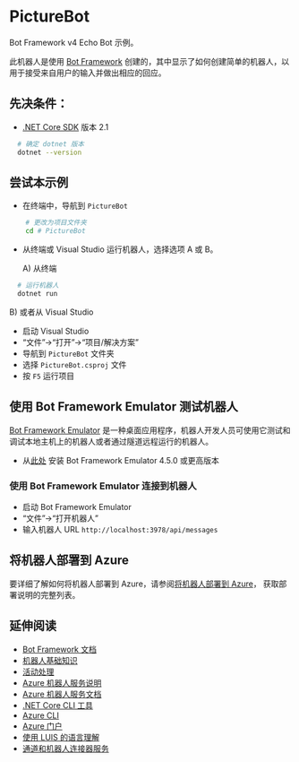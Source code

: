 ﻿# PictureBot

Bot Framework v4 Echo Bot 示例。

此机器人是使用 [Bot Framework](https://dev.botframework.com) 创建的，其中显示了如何创建简单的机器人，以用于接受来自用户的输入并做出相应的回应。

## 先决条件：

- [.NET Core SDK](https://dotnet.microsoft.com/download) 版本 2.1

```bash
  # 确定 dotnet 版本
  dotnet --version
```

## 尝试本示例

- 在终端中，导航到 `PictureBot`

```bash
    # 更改为项目文件夹
    cd # PictureBot
```

- 从终端或 Visual Studio 运行机器人，选择选项 A 或 B。

  A) 从终端

```bash
  # 运行机器人
  dotnet run
```

  B) 或者从 Visual Studio

  - 启动 Visual Studio
  - “文件”->“打开”->“项目/解决方案”
  - 导航到 `PictureBot` 文件夹
  - 选择 `PictureBot.csproj` 文件
  - 按 `F5` 运行项目

## 使用 Bot Framework Emulator 测试机器人

[Bot Framework Emulator](https://github.com/microsoft/botframework-emulator) 是一种桌面应用程序，机器人开发人员可使用它测试和调试本地主机上的机器人或者通过隧道远程运行的机器人。

- 从[此处](https://github.com/Microsoft/BotFramework-Emulator/releases) 安装 Bot Framework Emulator 4.5.0 或更高版本

### 使用 Bot Framework Emulator 连接到机器人

- 启动 Bot Framework Emulator
- “文件”->“打开机器人”
- 输入机器人 URL `http://localhost:3978/api/messages`

## 将机器人部署到 Azure

要详细了解如何将机器人部署到 Azure，请参阅[将机器人部署到 Azure](https://aka.ms/azuredeployment)， 获取部署说明的完整列表。

## 延伸阅读

- [Bot Framework 文档](https://docs.botframework.com)
- [机器人基础知识](https://docs.microsoft.com/azure/bot-service/bot-builder-basics?view=azure-bot-service-4.0)
- [活动处理](https://docs.microsoft.com/zh-cn/azure/bot-service/bot-builder-concept-activity-processing?view=azure-bot-service-4.0)
- [Azure 机器人服务说明](https://docs.microsoft.com/azure/bot-service/bot-service-overview-introduction?view=azure-bot-service-4.0)
- [Azure 机器人服务文档](https://docs.microsoft.com/azure/bot-service/?view=azure-bot-service-4.0)
- [.NET Core CLI 工具](https://docs.microsoft.com/zh-cn/dotnet/core/tools/?tabs=netcore2x)
- [Azure CLI](https://docs.microsoft.com/cli/azure/?view=azure-cli-latest)
- [Azure 门户](https://portal.azure.com)
- [使用 LUIS 的语言理解](https://docs.microsoft.com/zh-cn/azure/cognitive-services/luis/)
- [通道和机器人连接器服务](https://docs.microsoft.com/zh-cn/azure/bot-service/bot-concepts?view=azure-bot-service-4.0)
